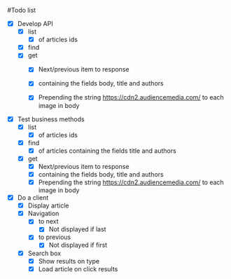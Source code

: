 #Todo list
* [X] Develop API
	* [X] list
    	* [X] of articles ids
	* [X] find
	* [X] get
		* [X] Next/previous item to response
		* [X] containing the fields body, title and authors
		* [X] Prepending the string <https://cdn2.audiencemedia.com/> to each image in body


* [X] Test business methods
	* [X] list
		* [X] of articles ids
	* [X] find
		* [X] of articles containing the fields title and authors
	* [X] get
		* [X]  Next/previous item to response
		* [X] containing the fields body, title and authors
    	* [X] Prepending the string <https://cdn2.audiencemedia.com/> to each image in body

* [X] Do a client
	* [X] Display article
	* [X] Navigation
		* [X] to next
			* [X] Not displayed if last
		* [X] to previous
			* [X] Not displayed if first
	* [X] Search box
		* [X] Show results on type
		* [X] Load article on click results
